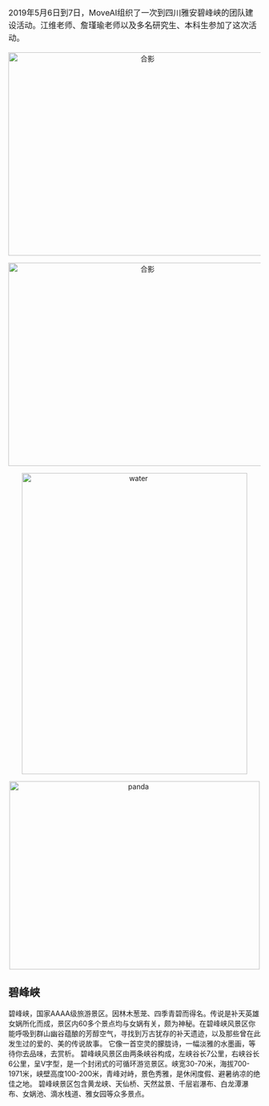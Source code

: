 <div style="font-size: 16px;line-height:25px">
2019年5月6日到7日，MoveAI组织了一次到四川雅安碧峰峡的团队建设活动。江维老师、詹瑾瑜老师以及多名研究生、本科生参加了这次活动。<p />
</div>
<center><img src="https://s2.ax1x.com/2019/05/26/VAo2iF.jpg" style="width:540px;height:405px;" alt="合影"></center><p/><p/>
<center><img src="https://s2.ax1x.com/2019/05/26/VAocIU.jpg" style="width:540px;height:405px;" alt="合影"></center><p/><p/>
<center><img src="https://s2.ax1x.com/2019/05/26/VAo4MR.jpg" style="width:450px;height:600px;" alt="water"></center><p/><p/>
<center><img src="https://s2.ax1x.com/2019/05/26/VAoWRJ.jpg" style="width:500px;height:375px;" alt="panda"></center><p/><p/>

## 碧峰峡
碧峰峡，国家AAAA级旅游景区。因林木葱茏、四季青碧而得名。传说是补天英雄女娲所化而成，景区内60多个景点均与女娲有关，颇为神秘。在碧峰峡风景区你能呼吸到群山幽谷蕴酿的芳醇空气，寻找到万古犹存的补天遗迹，以及那些曾在此发生过的爱的、美的传说故事。
它像一首空灵的朦胧诗，一幅淡雅的水墨画，等待你去品味，去赏析。 碧峰峡风景区由两条峡谷构成，左峡谷长7公里，右峡谷长6公里，呈V字型，是一个封闭式的可循环游览景区。峡宽30-70米，海拔700-1971米，峡壁高度100-200米，青峰对峙，景色秀雅，是休闲度假、避暑纳凉的绝佳之地。
碧峰峡景区包含黄龙峡、天仙桥、天然盆景、千层岩瀑布、白龙潭瀑布、女娲池、滴水栈道、雅女园等众多景点。

